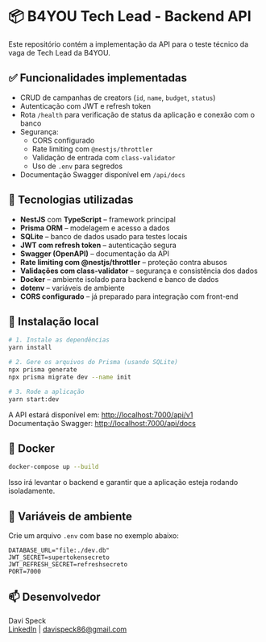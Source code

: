 # 📦 B4YOU Tech Lead - Backend API

Este repositório contém a implementação da API para o teste técnico da vaga de Tech Lead da B4YOU.

## ✅ Funcionalidades implementadas

- CRUD de campanhas de creators (`id`, `name`, `budget`, `status`)
- Autenticação com JWT e refresh token
- Rota `/health` para verificação de status da aplicação e conexão com o banco
- Segurança:
  - CORS configurado
  - Rate limiting com `@nestjs/throttler`
  - Validação de entrada com `class-validator`
  - Uso de `.env` para segredos
- Documentação Swagger disponível em `/api/docs`

## 🧠 Tecnologias utilizadas

- **NestJS** com **TypeScript** – framework principal
- **Prisma ORM** – modelagem e acesso a dados
- **SQLite** – banco de dados usado para testes locais
- **JWT com refresh token** – autenticação segura
- **Swagger (OpenAPI)** – documentação da API
- **Rate limiting com @nestjs/throttler** – proteção contra abusos
- **Validações com class-validator** – segurança e consistência dos dados
- **Docker** – ambiente isolado para backend e banco de dados
- **dotenv** – variáveis de ambiente
- **CORS configurado** – já preparado para integração com front-end

## 🚀 Instalação local

```bash
# 1. Instale as dependências
yarn install

# 2. Gere os arquivos do Prisma (usando SQLite)
npx prisma generate
npx prisma migrate dev --name init

# 3. Rode a aplicação
yarn start:dev
```

A API estará disponível em: [http://localhost:7000/api/v1](http://localhost:7000/api/v1)  
Documentação Swagger: [http://localhost:7000/api/docs](http://localhost:7000/api/docs)

## 🐳 Docker

```bash
docker-compose up --build
```

Isso irá levantar o backend e garantir que a aplicação esteja rodando isoladamente.

## 🔐 Variáveis de ambiente

Crie um arquivo `.env` com base no exemplo abaixo:

```
DATABASE_URL="file:./dev.db"
JWT_SECRET=supertokensecreto
JWT_REFRESH_SECRET=refreshsecreto
PORT=7000
```

## 📫 Desenvolvedor

Davi Speck  
[LinkedIn](https://www.linkedin.com/in/davi-speck-a872a71b7/) | davispeck86@gmail.com